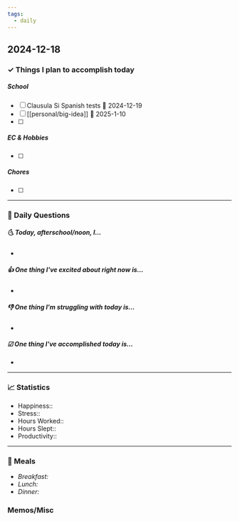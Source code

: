 ```yaml
---
tags:
  - daily
---
```


## 2024-12-18

### ✓ Things I plan to accomplish today
##### School
- [ ] Clausula Si Spanish tests 📅 2024-12-19
- [ ] [[personal/big-idea]] 📅 2025-1-10
- [ ] 
##### EC & Hobbies
- [ ] 
##### Chores
- [ ] 
---

### 📅 Daily Questions

##### 🌜 Today, afterschool/noon, I...

- 

##### 👍 One thing I've excited about right now is...

- 

##### 👎 One thing I'm struggling with today is...

- 

##### ☑ One thing I've accomplished today is...

- 
---
### 📈 Statistics

- Happiness:: 
- Stress::
- Hours Worked:: 
- Hours Slept:: 
- Productivity:: 
---
### 🍔 Meals

- *Breakfast:*
- *Lunch:*
- *Dinner:*
### Memos/Misc

